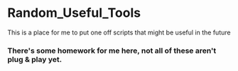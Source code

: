 # Random_Useful_Tools
 This is a place for me to put one off scripts that might be useful in the future


 ### There's some homework for me here, not all of these aren't plug & play yet.
